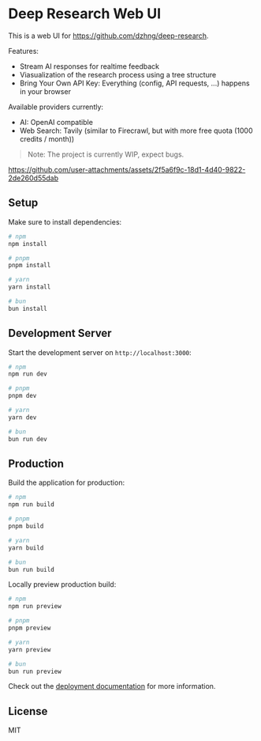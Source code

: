 # Deep Research Web UI

This is a web UI for https://github.com/dzhng/deep-research.

Features:

- Stream AI responses for realtime feedback
- Viasualization of the research process using a tree structure
- Bring Your Own API Key: Everything (config, API requests, ...) happens in your browser

Available providers currently:
- AI: OpenAI compatible
- Web Search: Tavily (similar to Firecrawl, but with more free quota (1000 credits / month))

> Note: The project is currently WIP, expect bugs.

https://github.com/user-attachments/assets/2f5a6f9c-18d1-4d40-9822-2de260d55dab

## Setup

Make sure to install dependencies:

```bash
# npm
npm install

# pnpm
pnpm install

# yarn
yarn install

# bun
bun install
```

## Development Server

Start the development server on `http://localhost:3000`:

```bash
# npm
npm run dev

# pnpm
pnpm dev

# yarn
yarn dev

# bun
bun run dev
```

## Production

Build the application for production:

```bash
# npm
npm run build

# pnpm
pnpm build

# yarn
yarn build

# bun
bun run build
```

Locally preview production build:

```bash
# npm
npm run preview

# pnpm
pnpm preview

# yarn
yarn preview

# bun
bun run preview
```

Check out the [deployment documentation](https://nuxt.com/docs/getting-started/deployment) for more information.

## License

MIT
